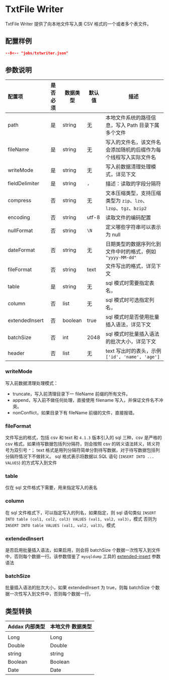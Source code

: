 # TxtFile Writer

TxtFile Writer 提供了向本地文件写入类 CSV 格式的一个或者多个表文件。

## 配置样例

```json
--8<-- "jobs/txtwriter.json"
```

## 参数说明

| 配置项         | 是否必须 | 数据类型 | 默认值 | 描述                                                              |
| :------------- | :------: | -------- | ------ | ----------------------------------------------------------------- |
| path           |    是    | string   | 无     | 本地文件系统的路径信息，写入 Path 目录下属多个文件                |
| fileName       |    是    | string   | 无     | 写入的文件名，该文件名会添加随机的后缀作为每个线程写入实际文件名  |
| writeMode      |    是    | string   | 无     | 写入前数据清理处理模式，详见下文                                  |
| fieldDelimiter |    是    | string   | `,`    | 描述：读取的字段分隔符                                            |
| compress       |    否    | string   | 无     | 文本压缩类型，支持压缩类型为 `zip`、`lzo`、`lzop`、`tgz`、`bzip2` |
| encoding       |    否    | string   | utf-8  | 读取文件的编码配置                                                |
| nullFormat     |    否    | string   | `\N`   | 定义哪些字符串可以表示为 null                                     |
| dateFormat     |    否    | string   | 无     | 日期类型的数据序列化到文件中时的格式，例如 `"yyyy-MM-dd"`         |
| fileFormat     |    否    | string   | text   | 文件写出的格式，详见下文                                          |
| table          |    是    | string   | 无     | sql 模式时需要指定表名，                                          |
| column         |    否    | list     | 无     | sql 模式时可选指定列名，                                          |
| extendedInsert |    否    | boolean  | true   | sql 模式时是否使用批量插入语法，详见下文                          |
| batchSize      |    否    | int      | 2048   | sql 模式时批量插入语法的批次大小，详见下文                        |
| header         |    否    | list     | 无     | text 写出时的表头，示例 `['id', 'name', 'age']`                   |


### writeMode

写入前数据清理处理模式：

- truncate，写入前清理目录下一 fileName 前缀的所有文件。
- append，写入前不做任何处理，直接使用 filename 写入，并保证文件名不冲突。
- nonConflict，如果目录下有 fileName 前缀的文件，直接报错。

### fileFormat

文件写出的格式，包括 csv 和 text 和 `4.1.3` 版本引入的 sql 三种，csv 是严格的 csv 格式，如果待写数据包括列分隔符，则会按照
csv
的转义语法转义，转义符号为双引号 `"`；
text 格式是用列分隔符简单分割待写数据，对于待写数据包括列分隔符情况下不做转义。
sql 格式表示将数据以 SQL 语句 (`INSERT INTO ... VALUES`) 的方式写入到文件

### table

仅在 sql 文件格式下需要，用来指定写入的表名

### column

在 sql 文件格式下，可以指定写入的列名，如果指定，则 sql
语句类似 `INSERT INTO table (col1, col2, col3) VALUES (val1, val2, val3)`，模式
否则为 `INSERT INTO table VALUES (val1, val2, val3)`。模式

### extendedInsert

是否启用批量插入语法，如果启用，则会将 batchSize 个数据一次性写入到文件中，否则每个数据一行。该参数借鉴了 `mysqldump` 工具的
[extended-insert](https://dev.mysql.com/doc/refman/8.0/en/mysqldump.html#option_mysqldump_extended-insert) 参数语法

### batchSize

批量插入语法的批次大小，如果 extendedInsert 为 true，则每 batchSize 个数据一次性写入到文件中，否则每个数据一行。

## 类型转换

| Addax 内部类型 | 本地文件 数据类型 |
|------------|-----------|
|            |
| Long       | Long      |
| Double     | Double    |
| string     | string    |
| Boolean    | Boolean   |
| Date       | Date      |
